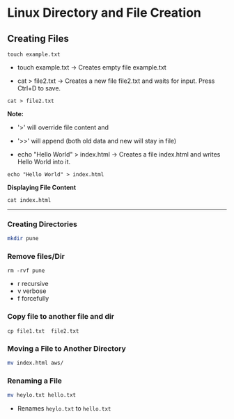 # Linux Directory and File Creation


## Creating Files
````
touch example.txt
````
- touch example.txt → Creates empty file example.txt 


- cat > file2.txt → Creates a new file file2.txt and waits for input. Press Ctrl+D to save.
````
cat > file2.txt
````
**Note:** 
- '>' will override file content   and
- '>>' will append (both old data and new will stay in file)

- echo "Hello World" > index.html → Creates a file index.html and writes Hello World into it.
````
echo "Hello World" > index.html
````

**Displaying File Content**
````
cat index.html
````
---

###  Creating Directories
```sh
mkdir pune
```


### Remove files/Dir

````
rm -rvf pune
````
- r recursive
- v verbose
- f forcefully

### Copy file to another file and dir
````
cp file1.txt  file2.txt
````


### Moving a File to Another Directory
```sh
mv index.html aws/
```


###  Renaming a File
```sh
mv heylo.txt hello.txt
```
- Renames `heylo.txt` to `hello.txt` 





